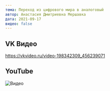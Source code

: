 ```yaml
---
тема: Переход из цифрового мира в аналоговый
автор: Анастасия Дмитриевна Мершавка
дата: 2021-09-17
видео: false
---
```


## VK Видео

https://vkvideo.ru/video-198342309_456239071

## YouTube

![Видео](https://youtu.be/fZQ-EmxLjqc)

